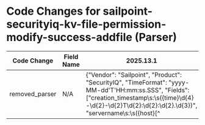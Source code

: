 # Code Changes for sailpoint-securityiq-kv-file-permission-modify-success-addfile (Parser)

| Code Change | Field Name | 2025.13.1 | 2025.14.1 |
|-------------|------------|-----------|------------|
| removed_parser | N/A | {"Vendor": "Sailpoint", "Product": "SecurityIQ", "TimeFormat": "yyyy-MM-dd'T'HH:mm:ss.SSS", "Fields": ["creation_timestamp\s:\s({time}\d{4}-\d{2}-\d{2}T\d{2}:\d{2}:\d{2}.\d{3})", "servername\s:\s({host}[^|]+)\s\|", "applicationtype\s:\s({app}[^|]+)\s\|", "fileextension\s:\s({file_ext}[^|]+)\s\|", "userfullname\s:\s({user_sid}(?=[^\\]+\\)({domain}[^\\]+)\\({user}[\w\.\-\!\#\^\~]{1,40}\$?)|(?:.+?))\s\|", "membername\s:\s({account_id}(?=[^\\]+\\)({sid_domain}[^\\]+)\\({dest_user_sid}\S+)|(?:.+?))\s$", "actiontype\s:\s({event_name}[^|]+)\s\|", "objectname\s:\s({file_name}[^|]+)\s\|", "actiontype\s:\sPermission\s({access}[^|]+)\sFile\s\|", "\spath\s:\s({file_dir}[^|]+)\s\|"], "Name": "sailpoint-securityiq-kv-file-permission-modify-success-addfile", "Conditions": ["| applicationtype : Windows File Server (Agent) |", "actiontype : Permission Add File"], "DupFields": ["host->dest_host"], "ParserVersion": "v1.0.0"} | N/A |
